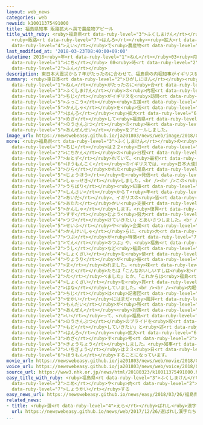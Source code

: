 ```yaml
---
layout: web_news
categories: web
newsid: k10011375491000
title: 福島県知事 販路拡大へ英で農産物アピール
title_with_ruby: <ruby>福島県<rt data-ruby-level="3">ふくしまけん</rt></ruby><ruby>知事<rt data-ruby-level="3">ちじ</rt></ruby>
  <ruby>販路<rt data-ruby-level="7">はんろ</rt></ruby><ruby>拡大<rt data-ruby-level="6">かくだい</rt></ruby>へ<ruby>英<rt
  data-ruby-level="4">えい</rt></ruby>で<ruby>農産物<rt data-ruby-level="4">のうさんぶつ</rt></ruby>アピール
last_modified_at: '2018-03-23T08:40:00+09:00'
datetime: 2018<ruby>年<rt data-ruby-level="1">ねん</rt></ruby>03<ruby>月<rt data-ruby-level="1">がつ</rt></ruby>23<ruby>日<rt
  data-ruby-level="1">にち</rt></ruby> 08<ruby>時<rt data-ruby-level="2">じ</rt></ruby>40<ruby>分<rt
  data-ruby-level="2">ふん</rt></ruby>
description: 東日本大震災から７年がたったのに合わせて、福島県の内堀知事がイギリスを訪問し、復興支援への感謝を伝えるとともに、ヨーロッパでの販路拡大を目指して福島県の農産物の味や安全性をアピールしました。
summary: <ruby>東日本<rt data-ruby-level="2">ひがしにほん</rt></ruby><ruby>大震災<rt data-ruby-level="7">だいしんさい</rt></ruby>から７<ruby>年<rt
  data-ruby-level="1">ねん</rt></ruby>がたったのに<ruby>合<rt data-ruby-level="2">あ</rt></ruby>わせて、<ruby>福島県<rt
  data-ruby-level="3">ふくしまけん</rt></ruby>の<ruby>内堀<rt data-ruby-level="7">うちぼり</rt></ruby><ruby>知事<rt
  data-ruby-level="3">ちじ</rt></ruby>がイギリスを<ruby>訪問<rt data-ruby-level="6">ほうもん</rt></ruby>し、<ruby>復興<rt
  data-ruby-level="5">ふっこう</rt></ruby><ruby>支援<rt data-ruby-level="7">しえん</rt></ruby>への<ruby>感謝<rt
  data-ruby-level="5">かんしゃ</rt></ruby>を<ruby>伝<rt data-ruby-level="4">つた</rt></ruby>えるとともに、ヨーロッパでの<ruby>販路<rt
  data-ruby-level="7">はんろ</rt></ruby><ruby>拡大<rt data-ruby-level="6">かくだい</rt></ruby>を<ruby>目指<rt
  data-ruby-level="3">めざ</rt></ruby>して<ruby>福島県<rt data-ruby-level="3">ふくしまけん</rt></ruby>の<ruby>農産物<rt
  data-ruby-level="4">のうさんぶつ</rt></ruby>の<ruby>味<rt data-ruby-level="3">あじ</rt></ruby>や<ruby>安全性<rt
  data-ruby-level="5">あんぜんせい</rt></ruby>をアピールしました。
image_url: https://newswebeasy.github.io/ja201803/news/web/image/2018/03/23/K10011375491_1803230837_1803230839_01_02.jpg
more: <ruby>福島県<rt data-ruby-level="3">ふくしまけん</rt></ruby>の<ruby>内堀<rt data-ruby-level="7">うちぼり</rt></ruby><ruby>知事<rt
  data-ruby-level="3">ちじ</rt></ruby>は２２<ruby>日<rt data-ruby-level="1">にち</rt></ruby>から４<ruby>日間<rt
  data-ruby-level="2">にちかん</rt></ruby>の<ruby>日程<rt data-ruby-level="5">にってい</rt></ruby>でヨーロッパを<ruby>訪<rt
  data-ruby-level="7">おとず</rt></ruby>れていて、<ruby>最初<rt data-ruby-level="4">さいしょ</rt></ruby>の<ruby>訪問国<rt
  data-ruby-level="6">ほうもんこく</rt></ruby>のイギリスでは、<ruby>日本大使館<rt data-ruby-level="3">にほんたいしかん</rt></ruby>で<ruby>開<rt
  data-ruby-level="3">ひら</rt></ruby>かれた<ruby>福島<rt data-ruby-level="3">ふくしま</rt></ruby>の<ruby>情報<rt
  data-ruby-level="5">じょうほう</rt></ruby>を<ruby>発信<rt data-ruby-level="4">はっしん</rt></ruby>するイベントに<ruby>出席<rt
  data-ruby-level="4">しゅっせき</rt></ruby>しました。<br /><br />この<ruby>中<rt data-ruby-level="1">なか</rt></ruby>で、<ruby>内堀<rt
  data-ruby-level="7">うちぼり</rt></ruby><ruby>知事<rt data-ruby-level="3">ちじ</rt></ruby>は「<ruby>震災<rt
  data-ruby-level="7">しんさい</rt></ruby>から７<ruby>年<rt data-ruby-level="1">ねん</rt></ruby>の<ruby>間<rt
  data-ruby-level="2">あいだ</rt></ruby>、イギリスの<ruby>皆<rt data-ruby-level="7">みな</rt></ruby>さんからいただいた<ruby>暖<rt
  data-ruby-level="6">あたた</rt></ruby>かい<ruby>支援<rt data-ruby-level="7">しえん</rt></ruby>に<ruby>感謝<rt
  data-ruby-level="5">かんしゃ</rt></ruby>します。<ruby>復興<rt data-ruby-level="5">ふっこう</rt></ruby>がさらに<ruby>進<rt
  data-ruby-level="3">すす</rt></ruby>むよう<ruby>努力<rt data-ruby-level="4">どりょく</rt></ruby>を<ruby>続<rt
  data-ruby-level="4">つづ</rt></ruby>けていきたい」とあいさつしました。<br /><br /><ruby>会場<rt data-ruby-level="2">かいじょう</rt></ruby>では、イギリスの<ruby>政府<rt
  data-ruby-level="5">せいふ</rt></ruby>や<ruby>企業<rt data-ruby-level="7">きぎょう</rt></ruby>の<ruby>関係者<rt
  data-ruby-level="4">かんけいしゃ</rt></ruby>らに、<ruby>大<rt data-ruby-level="1">おお</rt></ruby>きな<ruby>粒<rt
  data-ruby-level="7">つぶ</rt></ruby>が<ruby>特徴<rt data-ruby-level="7">とくちょう</rt></ruby>のコメ「<ruby>天<rt
  data-ruby-level="1">てん</rt></ruby>のつぶ」や、<ruby>福島<rt data-ruby-level="3">ふくしま</rt></ruby><ruby>牛<rt
  data-ruby-level="2">うし</rt></ruby>など<ruby>福島<rt data-ruby-level="3">ふくしま</rt></ruby>の<ruby>食材<rt
  data-ruby-level="4">しょくざい</rt></ruby>を<ruby>使<rt data-ruby-level="3">つか</rt></ruby>った<ruby>料理<rt
  data-ruby-level="4">りょうり</rt></ruby>が<ruby>振<rt data-ruby-level="7">ふ</rt></ruby>る<ruby>舞<rt
  data-ruby-level="7">ま</rt></ruby>われました。<ruby>味<rt data-ruby-level="3">あじ</rt></ruby>わった<ruby>人<rt
  data-ruby-level="1">ひと</rt></ruby>たちは「こんなおいしいすしは<ruby>初<rt data-ruby-level="4">はじ</rt></ruby>めて<ruby>食<rt
  data-ruby-level="2">た</rt></ruby>べました」とか、「これからは<ruby>福島<rt data-ruby-level="3">ふくしま</rt></ruby>の<ruby>食材<rt
  data-ruby-level="4">しょくざい</rt></ruby>を<ruby>買<rt data-ruby-level="2">か</rt></ruby>うようにしたい」などと<ruby>話<rt
  data-ruby-level="2">はな</rt></ruby>していました。<br /><br /><ruby>内堀<rt data-ruby-level="7">うちぼり</rt></ruby><ruby>知事<rt
  data-ruby-level="3">ちじ</rt></ruby>は<ruby>記者団<rt data-ruby-level="5">きしゃだん</rt></ruby>に「<ruby>世界<rt
  data-ruby-level="3">せかい</rt></ruby>にはまだ<ruby>風評<rt data-ruby-level="5">ふうひょう</rt></ruby>などの<ruby>問題<rt
  data-ruby-level="3">もんだい</rt></ruby>が<ruby>残<rt data-ruby-level="4">のこ</rt></ruby>っており、<ruby>安全<rt
  data-ruby-level="3">あんぜん</rt></ruby><ruby>対策<rt data-ruby-level="6">たいさく</rt></ruby>をしっかり<ruby>行<rt
  data-ruby-level="2">い</rt></ruby>って、<ruby>福島<rt data-ruby-level="3">ふくしま</rt></ruby>の<ruby>農産物<rt
  data-ruby-level="4">のうさんぶつ</rt></ruby>のプライドを<ruby>取<rt data-ruby-level="7">と</rt></ruby>り<ruby>戻<rt
  data-ruby-level="7">もど</rt></ruby>していきたい」と<ruby>述<rt data-ruby-level="5">の</rt></ruby>べ、ヨーロッパでの<ruby>販路<rt
  data-ruby-level="7">はんろ</rt></ruby><ruby>拡大<rt data-ruby-level="6">かくだい</rt></ruby>を<ruby>目指<rt
  data-ruby-level="3">めざ</rt></ruby>す<ruby>考<rt data-ruby-level="2">かんが</rt></ruby>えを<ruby>強調<rt
  data-ruby-level="3">きょうちょう</rt></ruby>しました。<ruby>知事<rt data-ruby-level="3">ちじ</rt></ruby>らの<ruby>一行<rt
  data-ruby-level="2">いちぎょう</rt></ruby>は２３<ruby>日<rt data-ruby-level="1">にち</rt></ruby>からフランスを<ruby>訪問<rt
  data-ruby-level="6">ほうもん</rt></ruby>することになっています。
movie_url: https://newswebeasy.github.io/ja201803/news/web/movie/2018/03/23/k10011375491_201803231016_201803231025.mp4
voice_url: https://newswebeasy.github.io/ja201803/news/web/voice/2018/03/23/k10011375491_201803231016_201803231025.mp3
source_url: https://www3.nhk.or.jp/news/html/20180323/k10011375491000.html
easy_title_with_ruby: <ruby>福島県<rt data-ruby-level="3">ふくしまけん</rt></ruby>の<ruby>米<rt
  data-ruby-level="2">こめ</rt></ruby>や<ruby>肉<rt data-ruby-level="2">にく</rt></ruby>などをイギリスで<ruby>紹介<rt
  data-ruby-level="7">しょうかい</rt></ruby>する
easy_news_url: https://newswebeasy.github.io/news/easy/2018/03/26/福島県の米や肉などをイギリスで紹介する
related_news:
- title: <ruby>選<rt data-ruby-level="4">えら</rt></ruby>ばれし<ruby>漢字<rt data-ruby-level="3">かんじ</rt></ruby>たち２０１７
  url: https://newswebeasy.github.io/news/web/2017/12/26/選ばれし漢字たち2017
...
```


